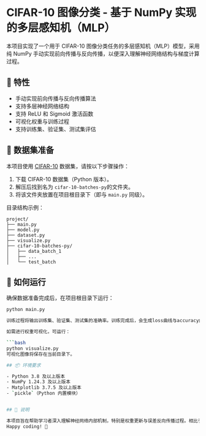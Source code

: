 # CIFAR-10 图像分类 - 基于 NumPy 实现的多层感知机（MLP）

本项目实现了一个用于 CIFAR-10 图像分类任务的多层感知机（MLP）模型，采用纯 NumPy 手动实现前向传播与反向传播，以便深入理解神经网络结构与梯度计算过程。

## 🧠 特性
- 手动实现前向传播与反向传播算法
- 支持多层神经网络结构
- 支持 ReLU 和 Sigmoid 激活函数
- 可视化权重与训练过程
- 支持训练集、验证集、测试集评估

## 📁 数据集准备
本项目使用 [CIFAR-10](https://www.cs.toronto.edu/~kriz/cifar.html) 数据集，请按以下步骤操作：

1. 下载 CIFAR-10 数据集（Python 版本）。
2. 解压后找到名为 `cifar-10-batches-py`的文件夹。
3. 将该文件夹放置在项目根目录下（即与 `main.py` 同级）。

目录结构示例：

```
project/
├── main.py
├── model.py
├── dataset.py
├── visualize.py
├── cifar-10-batches-py/
│   ├── data_batch_1
│   ├── ...
│   └── test_batch
```

## 🚀 如何运行

确保数据准备完成后，在项目根目录下运行：

```bash
python main.py

训练过程将输出训练集、验证集、测试集的准确率。训练完成后，会生成loss曲线与accuracy曲线。

如需进行权重可视化，可运行：

```bash
python visualize.py
可视化图像将保存在当前目录下。

## 📦 环境要求

- Python 3.8 及以上版本
- NumPy 1.24.3 及以上版本
- Matplotlib 3.7.5 及以上版本
- `pickle`（Python 内置模块）


## 📝 说明

本项目旨在帮助学习者深入理解神经网络内部机制，特别是权重更新与误差反向传播过程。相比于使用深度学习框架（如 PyTorch、TensorFlow），本项目采用手工实现方式更适合教学与算法原理学习。
Happy coding! 🎉
